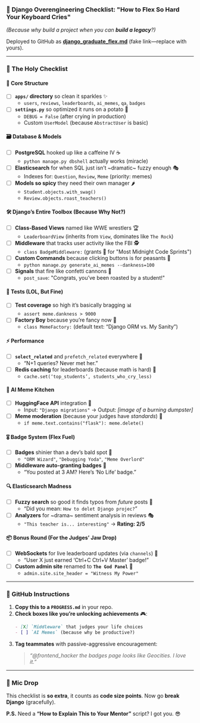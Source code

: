 ### **🚀 Django Overengineering Checklist: "How to Flex So Hard Your Keyboard Cries"**  
*(Because why build a project when you can **build a legacy**?)*  

Deployed to GitHub as **[django_graduate_flex.md](https://gist.github.com/your-link-here)** (fake link—replace with yours).  

---

### **📜 The Holy Checklist**  
#### **🔨 Core Structure**  
- [ ] **`apps/` directory** so clean it sparkles ✨  
  - `users`, `reviews`, `leaderboards`, `ai_memes`, `qa`, `badges`  
- [ ] **`settings.py`** so optimized it runs on a potato 🥔  
  - `DEBUG = False` (after crying in production)  
  - Custom `UserModel` (because `AbstractUser` is basic)  

#### **🗃️ Database & Models**  
- [ ] **PostgreSQL** hooked up like a caffeine IV ☕  
  - `python manage.py dbshell` actually works (miracle)  
- [ ] **Elasticsearch** for when SQL just isn’t ~dramatic~ fuzzy enough 🎭  
  - Indexes for: `Question`, `Review`, `Meme` (priority: memes)  
- [ ] **Models so spicy** they need their own manager 🌶️  
  - `Student.objects.with_swag()`  
  - `Review.objects.roast_teachers()`  

#### **🛠️ Django’s Entire Toolbox (Because Why Not?)**  
- [ ] **Class-Based Views** named like WWE wrestlers 🏆  
  - `LeaderboardView` (inherits from `View`, dominates like `The Rock`)  
- [ ] **Middleware** that tracks user activity like the FBI 🕵️  
  - `class BadgeMiddleware:` (grants 🏅 for "Most Midnight Code Sprints")  
- [ ] **Custom Commands** because clicking buttons is for peasants 👑  
  - `python manage.py generate_ai_memes --dankness=100`  
- [ ] **Signals** that fire like confetti cannons 🎉  
  - `post_save`: "Congrats, you’ve been roasted by a student!"  

#### **🧪 Tests (LOL, But Fine)**  
- [ ] **Test coverage** so high it’s basically bragging 📊  
  - `assert meme.dankness > 9000`  
- [ ] **Factory Boy** because you’re fancy now 🎩  
  - `class MemeFactory:` (default text: “Django ORM vs. My Sanity”)  

#### **⚡ Performance**  
- [ ] **`select_related`** and `prefetch_related` everywhere 🚀  
  - “N+1 queries? Never met her.”  
- [ ] **Redis caching** for leaderboards (because math is hard) 🧮  
  - `cache.set(‘top_students’, students_who_cry_less)`  

#### **🤖 AI Meme Kitchen**  
- [ ] **HuggingFace API** integration 🤗  
  - Input: `"Django migrations"` → Output: *[image of a burning dumpster]*  
- [ ] **Meme moderation** (because your judges have *standards*) 🧐  
  - `if meme.text.contains("flask"): meme.delete()`  

#### **🎖️ Badge System (Flex Fuel)**  
- [ ] **Badges** shinier than a dev’s bald spot 💎  
  - `"ORM Wizard"`, `"Debugging Yoda"`, `"Meme Overlord"`  
- [ ] **Middleware auto-granting badges** 🏅  
  - “You posted at 3 AM? Here’s ‘No Life’ badge.”  

#### **🔍 Elasticsearch Madness**  
- [ ] **Fuzzy search** so good it finds typos from *future* posts 🔮  
  - “Did you mean: `How to delet Django projec?`”  
- [ ] **Analyzers** for ~drama~ sentiment analysis in reviews 🎭  
  - `"This teacher is... interesting"` → **Rating: 2/5**  

#### **📦 Bonus Round (For the Judges’ Jaw Drop)**  
- [ ] **WebSockets** for live leaderboard updates (via `channels`) 📡  
  - “User X just earned ‘Ctrl+C Ctrl+V Master’ badge!”  
- [ ] **Custom admin site** renamed to **`The God Panel`** 👑  
  - `admin.site.site_header = "Witness My Power"`  

---

### **💬 GitHub Instructions**  
1. **Copy this to a `PROGRESS.md`** in your repo.  
2. **Check boxes like you’re unlocking achievements** 🎮:  
   ```markdown  
   - [X] `Middleware` that judges your life choices  
   - [ ] `AI Memes` (because why be productive?)  
   ```  
3. **Tag teammates** with passive-aggressive encouragement:  
   > *“@frontend_hacker the badges page looks like Geocities. I love it.”*  

---

### **🎤 Mic Drop**  
This checklist is **so extra**, it counts as **code size points**. Now go **break Django** (gracefully).  

**P.S.** Need a **“How to Explain This to Your Mentor”** script? I got you. 😎
